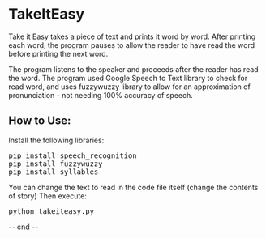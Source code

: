 # TakeItEasy
Take it Easy takes a piece of text and prints it word by word. After printing each word, the program pauses to allow the reader to have read the word before printing the next word.

The program listens to the speaker and proceeds after the reader has read the word. The program used Google Speech to Text library to check for read word, and uses fuzzywuzzy library to allow for an approximation of pronunciation - not needing 100% accuracy of speech.

<h2>How to Use:</h2>
Install the following libraries:

<pre>
pip install speech_recognition
pip install fuzzywuzzy
pip install syllables
</pre>

You can change the text to read in the code file itself (change the contents of story)
Then execute:
<pre>
python takeiteasy.py
</pre>
-- end --
